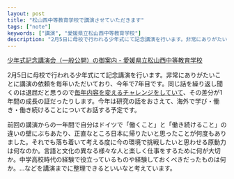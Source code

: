 ```yaml
---
layout: post
title: "松山西中等教育学校で講演させていただきます"
tags: ["note"]
keywords: ["講演", "愛媛県立松山西中等教育学校"]
description: "2月5日に母校で行われる少年式にて記念講演を行います。非常にありがたいことに講演の依頼を毎年いただいており、今年で7年目です。"
---
```


[少年式記念講演会（一般公開）の御案内 - 愛媛県立松山西中等教育学校
](https://matsuyamanishi-s.esnet.ed.jp/blogs/blog_entries/view/8/e44541df24736eb32b6ce3abbb7b3dd1?frame_id=8)

2月5日に母校で行われる少年式にて記念講演を行います。非常にありがたいことに講演の依頼を毎年いただいており、今年で7年目です。同じ話を繰り返し聞くのは退屈だと思うので[毎年内容を変えるチャレンジをしていて](/ja/posts/fixed-point-observation/)、その差分が1年間の成長の証だったりします。今年は研究の話をおさえて、海外で学び・働き・働き続けることについてお話する予定です。

前回の講演からの一年間で自分はドイツで「働くこと」と「働き続けること」の違いの壁にぶちあたり、正直なところ日本に帰りたいと思ったことが何度もありました。それでも落ち着いて考える度に今の環境で挑戦したいと思わせる原動力は何なのか。言語と文化の異なる様々な人と楽しく仕事をするために何が大切か。中学高校時代の経験で役立っているものや経験しておくべきだったものは何か。...などを講演までに整理できるといいなと考えています。
